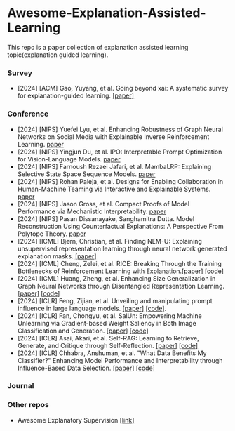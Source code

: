 # Awesome-Explanation-Assisted-Learning
This repo is a paper collection of explanation assisted learning topic(explanation guided learning). 


### Survey
- [2024] [ACM] Gao, Yuyang, et al. Going beyond xai: A systematic survey for explanation-guided learning. [[paper]](https://arxiv.org/pdf/2212.03954)


### Conference

- [2024] [NIPS] Yuefei Lyu, et al. Enhancing Robustness of Graph Neural Networks on Social Media with Explainable Inverse Reinforcement Learning. [paper](https://openreview.net/pdf?id=ziehA15y8k)
- [2024] [NIPS] Yingjun Du, et al. IPO: Interpretable Prompt Optimization for Vision-Language Models. [paper](https://openreview.net/pdf?id=WPPC7FHtaM)
- [2024] [NIPS] Farnoush Rezaei Jafari, et al. MambaLRP: Explaining Selective State Space Sequence Models. [paper](https://openreview.net/pdf?id=2n1Ysn1EDl)
- [2024] [NIPS] Rohan Paleja, et al. Designs for Enabling Collaboration in Human-Machine Teaming via Interactive and Explainable Systems. [paper](https://openreview.net/pdf?id=XrK4JK2jBr)
- [2024] [NIPS] Jason Gross, et al. Compact Proofs of Model Performance via Mechanistic Interpretability. [paper](https://openreview.net/pdf?id=2zWbzx50mH)
- [2024] [NIPS] Pasan Dissanayake, Sanghamitra Dutta. Model Reconstruction Using Counterfactual Explanations: A Perspective From Polytope Theory. [paper](https://openreview.net/pdf?id=9uolDxbYLm)
- [2024] [ICML] Bjørn, Christian, et al. Finding NEM-U: Explaining unsupervised representation learning through neural network generated explanation masks. [[paper]](https://openreview.net/attachment?id=Hzpt1Gws9g&name=pdf)
- [2024] [ICML] Cheng, Zelei, et al. RICE: Breaking Through the Training Bottlenecks of Reinforcement Learning with Explanation.[[paper]](https://openreview.net/pdf?id=PKJqsZD5nQ)  [[code]](https://github.com/chengzelei/RICE)
- [2024] [ICML] Huang, Zheng, et al. Enhancing Size Generalization in Graph Neural Networks through Disentangled Representation Learning. [[paper]](https://openreview.net/forum?id=0NdU4y9dWC) [[code]](https://github.com/GraphmindDartmouth/DISGEN)
- [2024] [ICLR] Feng, Zijian, et al. Unveiling and manipulating prompt influence in large language models. [[paper]](https://openreview.net/pdf?id=ap1ByuwQrX) [[code]](https://github.com/zijian678/TDD).
- [2024] [ICLR] Fan, Chongyu, et al. SalUn: Empowering Machine Unlearning via Gradient-based Weight Saliency in Both Image Classification and Generation. [[paper]](https://openreview.net/pdf?id=gn0mIhQGNM) [[code]](https://github.com/OPTML-Group/Unlearn-Saliency)
- [2024] [ICLR] Asai, Akari, et al. Self-RAG: Learning to Retrieve, Generate, and Critique through Self-Reflection. [[paper]](https://openreview.net/pdf?id=hSyW5go0v8) [[code]](https://selfrag.github.io/)
- [2024] [ICLR] Chhabra, Anshuman, et al. "What Data Benefits My Classifier?" Enhancing Model Performance and Interpretability through Influence-Based Data Selection. [[paper]](https://openreview.net/pdf?id=HE9eUQlAvo) [[code]](https://github.com/anshuman23/InfDataSel)


### Journal


### Other repos
- Awesome Explanatory Supervision [[link]](https://github.com/stefanoteso/awesome-explanatory-supervision)
